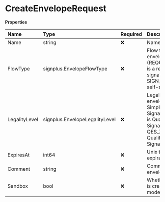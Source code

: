 # CreateEnvelopeRequest

**Properties**

| Name          | Type                           | Required | Description                                                                                                                                                             |
| :------------ | :----------------------------- | :------- | :---------------------------------------------------------------------------------------------------------------------------------------------------------------------- |
| Name          | string                         | ❌       | Name of the envelope                                                                                                                                                    |
| FlowType      | signplus.EnvelopeFlowType      | ❌       | Flow type of the envelope (REQUEST_SIGNATURE is a request for signature, SIGN_MYSELF is a self-signing flow)                                                            |
| LegalityLevel | signplus.EnvelopeLegalityLevel | ❌       | Legal level of the envelope (SES is Simple Electronic Signature, QES_EIDAS is Qualified Electronic Signature, QES_ZERTES is Qualified Electronic Signature with Zertes) |
| ExpiresAt     | int64                          | ❌       | Unix timestamp of the expiration date                                                                                                                                   |
| Comment       | string                         | ❌       | Comment for the envelope                                                                                                                                                |
| Sandbox       | bool                           | ❌       | Whether the envelope is created in sandbox mode                                                                                                                         |
